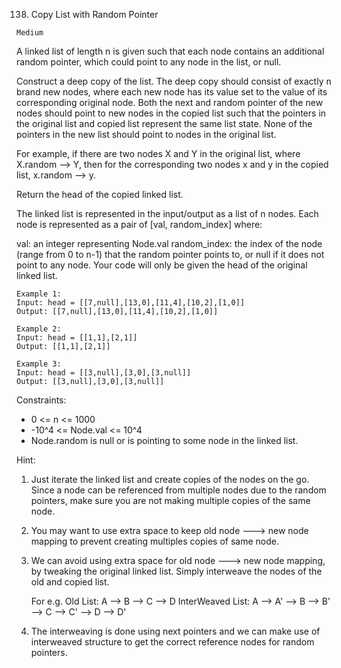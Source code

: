 138. Copy List with Random Pointer

`Medium`

A linked list of length n is given such that each node contains an additional random pointer, which could point to any node in the list, or null.

Construct a deep copy of the list. The deep copy should consist of exactly n brand new nodes, where each new node has its value set to the value of its corresponding original node. Both the next and random pointer of the new nodes should point to new nodes in the copied list such that the pointers in the original list and copied list represent the same list state. None of the pointers in the new list should point to nodes in the original list.

For example, if there are two nodes X and Y in the original list, where X.random --> Y, then for the corresponding two nodes x and y in the copied list, x.random --> y.

Return the head of the copied linked list.

The linked list is represented in the input/output as a list of n nodes. Each node is represented as a pair of [val, random_index] where:

val: an integer representing Node.val
random_index: the index of the node (range from 0 to n-1) that the random pointer points to, or null if it does not point to any node.
Your code will only be given the head of the original linked list.

 
```
Example 1:
Input: head = [[7,null],[13,0],[11,4],[10,2],[1,0]]
Output: [[7,null],[13,0],[11,4],[10,2],[1,0]]

Example 2:
Input: head = [[1,1],[2,1]]
Output: [[1,1],[2,1]]

Example 3:
Input: head = [[3,null],[3,0],[3,null]]
Output: [[3,null],[3,0],[3,null]]
```

Constraints:

- 0 <= n <= 1000
- -10^4 <= Node.val <= 10^4
- Node.random is null or is pointing to some node in the linked list.


Hint:
  1. Just iterate the linked list and create copies of the nodes on the go. Since a node can be referenced from multiple nodes due to the random pointers, make sure you are not making multiple copies of the same node.
  2. You may want to use extra space to keep old node ---> new node mapping to prevent creating multiples copies of same node.
  3. We can avoid using extra space for old node ---> new node mapping, by tweaking the original linked list. Simply interweave the nodes of the old and copied list.

      For e.g.
    Old List: A --> B --> C --> D
    InterWeaved List: A --> A' --> B --> B' --> C --> C' --> D --> D'
  4. The interweaving is done using next pointers and we can make use of interweaved structure to get the correct reference nodes for random pointers.